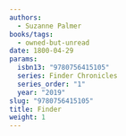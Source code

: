 ```yaml
---
authors:
  - Suzanne Palmer
books/tags:
  - owned-but-unread
date: 1800-04-29
params:
  isbn13: "9780756415105"
  series: Finder Chronicles
  series_order: "1"
  year: "2019"
slug: "9780756415105"
title: Finder
weight: 1
---
```


<!--more-->
